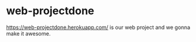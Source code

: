 # web-projectdone

https://web-projectdone.herokuapp.com/ is our web project and we gonna make it awesome.
